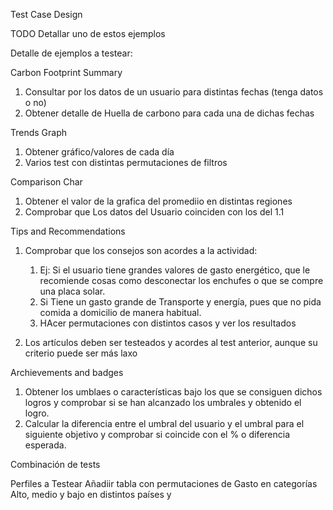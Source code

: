 Test Case Design


TODO Detallar uno de estos ejemplos

Detalle de ejemplos a testear:

Carbon Footprint Summary
1. Consultar por los datos de un usuario para distintas fechas (tenga datos o no)
2. Obtener detalle de Huella de carbono para cada una de dichas fechas

Trends Graph
1. Obtener gráfico/valores de cada día 
2. Varios test con distintas permutaciones de filtros

Comparison Char
1. Obtener el valor de la grafica del promediio en distintas regiones
2. Comprobar que Los datos del Usuario coinciden con los del 1.1 


Tips and Recommendations
1. Comprobar  que los consejos son acordes a la actividad: 
   1. Ej: Si el usuario tiene grandes valores de gasto energético, que le recomiende cosas como desconectar los enchufes o que se compre una placa solar.
   2. Si Tiene un gasto grande de Transporte y energía, pues que no pida comida a domicilio de manera habitual.
   3. HAcer permutaciones con distintos casos y ver los resultados

2. Los artículos deben ser testeados y acordes al test anterior, aunque su criterio puede ser más laxo

Archievements and badges

1. Obtener los umblaes o características bajo los que se consiguen dichos logros y comprobar si se han alcanzado los umbrales y obtenido el logro. 
2. Calcular la diferencia entre el umbral del usuario y el umbral para el siguiente objetivo y comprobar si coincide con el % o diferencia esperada. 

Combinación de tests

Perfiles a Testear
Añadiir tabla con permutaciones de Gasto en categorías Alto, medio y bajo en distintos países y  
